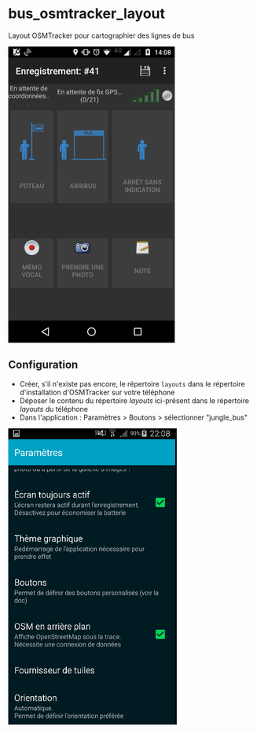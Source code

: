 # bus_osmtracker_layout
Layout OSMTracker pour cartographier des lignes de bus


![Image of layout](layout.png)


## Configuration

* Créer, s'il n'existe pas encore, le répertoire `layouts` dans le répertoire d'installation d'OSMTracker sur votre téléphone
* Déposer le contenu du répertoire *layouts* ici-présent dans le répertoire *layouts* du téléphone
* Dans l'application : Paramètres > Boutons > sélectionner "jungle_bus"


![Image of config](config.gif)
